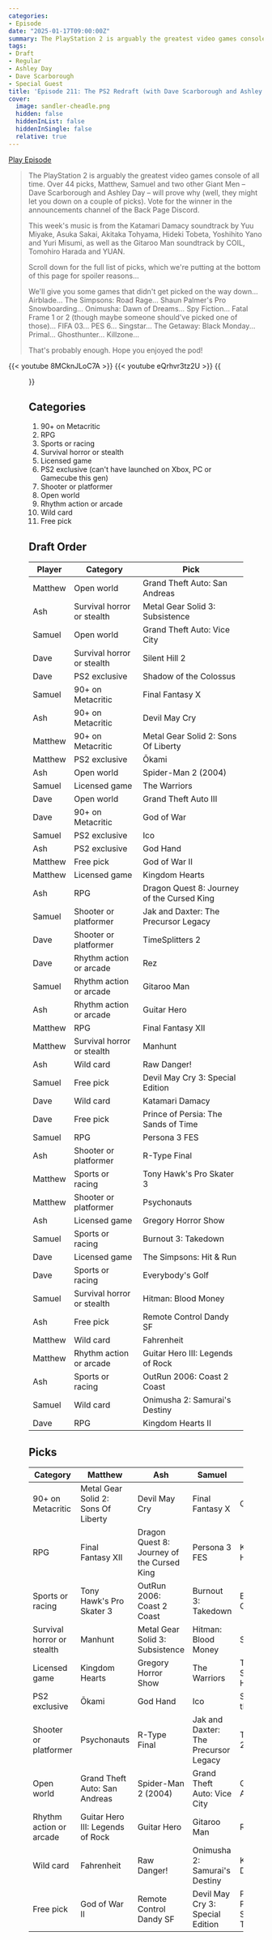 ```yaml
---
categories:
- Episode
date: "2025-01-17T09:00:00Z"
summary: The PlayStation 2 is arguably the greatest video games console of all time. Over 44 picks, four Giant Men will prove why.
tags:
- Draft
- Regular
- Ashley Day
- Dave Scarborough
- Special Guest
title: 'Episode 211: The PS2 Redraft (with Dave Scarborough and Ashley Day)'
cover: 
  image: sandler-cheadle.png
  hidden: false
  hiddenInList: false
  hiddenInSingle: false
  relative: true
---
```


[Play Episode](https://www.patreon.com/posts/episode-211-ps2-120154117)
> The PlayStation 2 is arguably the greatest video games console of all time. Over 44 picks, Matthew, Samuel and two other Giant Men – Dave Scarborough and Ashley Day – will prove why (well, they might let you down on a couple of picks). Vote for the winner in the announcements channel of the Back Page Discord.
>
> This week's music is from the Katamari Damacy soundtrack by Yuu Miyake, Asuka Sakai, Akitaka Tohyama, Hideki Tobeta, Yoshihito Yano and Yuri Misumi, as well as the Gitaroo Man soundtrack by COIL, Tomohiro Harada and YUAN.
> 
> Scroll down for the full list of picks, which we're putting at the bottom of this page for spoiler reasons...
> 
> We'll give you some games that didn't get picked on the way down...
> Airblade...
> The Simpsons: Road Rage...
> Shaun Palmer's Pro Snowboarding...
> Onimusha: Dawn of Dreams...
> Spy Fiction...
> Fatal Frame 1 or 2 (though maybe someone should've picked one of those)...
> FIFA 03...
> PES 6...
> Singstar...
> The Getaway: Black Monday...
> Primal...
> Ghosthunter...
> Killzone...
>
> That's probably enough. Hope you enjoyed the pod!

{{< youtube 8MCknJLoC7A >}}
{{< youtube eQrhvr3tz2U >}}
{{<figure 
    src="its-war.jpeg" 
    alt="It's war">}}


## Categories
1. 90+ on Metacritic
2. RPG
3. Sports or racing
4. Survival horror or stealth
5. Licensed game
6. PS2 exclusive (can't have launched on Xbox, PC or Gamecube this gen)
7. Shooter or platformer
8. Open world
9. Rhythm action or arcade
10. Wild card
11. Free pick

## Draft Order

| Player  | Category  | Pick                                  |
|-----------|-----|------------------------------------------------|
| Matthew | Open world | Grand Theft Auto: San Andreas|
| Ash | Survival horror or stealth | Metal Gear Solid 3: Subsistence|
| Samuel | Open world | Grand Theft Auto: Vice City |
| Dave | Survival horror or stealth | Silent Hill 2 |
| Dave | PS2 exclusive | Shadow of the Colossus |
| Samuel | 90+ on Metacritic  | Final Fantasy X |
| Ash | 90+ on Metacritic | Devil May Cry  |
| Matthew | 90+ on Metacritic  | Metal Gear Solid 2: Sons Of Liberty |
| Matthew |PS2 exclusive | Ōkami|
| Ash | Open world | Spider-Man 2 (2004)|
| Samuel | Licensed game | The Warriors |
| Dave | Open world | Grand Theft Auto III |
| Dave |90+ on Metacritic  | God of War |
| Samuel | PS2 exclusive | Ico |
| Ash | PS2 exclusive | God Hand |
| Matthew | Free pick | God of War II |
| Matthew | Licensed game | Kingdom Hearts|
| Ash | RPG | Dragon Quest 8: Journey of the Cursed King |
| Samuel | Shooter or platformer | Jak and Daxter: The Precursor Legacy |
| Dave |Shooter or platformer | TimeSplitters 2 |
| Dave |Rhythm action or arcade | Rez |
| Samuel |Rhythm action or arcade | Gitaroo Man |
| Ash | Rhythm action or arcade | Guitar Hero |
| Matthew | RPG| Final Fantasy XII  |
| Matthew |Survival horror or stealth | Manhunt|
| Ash | Wild card | Raw Danger!|
| Samuel | Free pick | Devil May Cry 3: Special Edition |
| Dave | Wild card | Katamari Damacy |
| Dave |Free pick | Prince of Persia: The Sands of Time |
| Samuel |RPG | Persona 3 FES |
| Ash | Shooter or platformer| R-Type Final |
| Matthew |Sports or racing | Tony Hawk's Pro Skater 3 |
| Matthew | Shooter or platformer| Psychonauts|
| Ash | Licensed game | Gregory Horror Show||
| Samuel | Sports or racing | Burnout 3: Takedown |
| Dave |  Licensed game| The Simpsons: Hit & Run |
| Dave | Sports or racing|  Everybody's Golf|
| Samuel | Survival horror or stealth| Hitman: Blood Money |
| Ash |Free pick | Remote Control Dandy SF |
| Matthew |Wild card | Fahrenheit |
| Matthew | Rhythm action or arcade| Guitar Hero III: Legends of Rock|
| Ash | Sports or racing | OutRun 2006: Coast 2 Coast|
| Samuel | Wild card | Onimusha 2: Samurai's Destiny |
| Dave | RPG | Kingdom Hearts II |

## Picks

| Category         | Matthew | Ash | Samuel | Dave |
|------------------|---------|---|--|--|
| 90+ on Metacritic | Metal Gear Solid 2: Sons Of Liberty | Devil May Cry | Final Fantasy X |God of War|
|RPG|Final Fantasy XII | Dragon Quest 8: Journey of the Cursed King |Persona 3 FES |Kingdom Hearts II |
|Sports or racing|Tony Hawk's Pro Skater 3|OutRun 2006: Coast 2 Coast|Burnout 3: Takedown|Everybody's Golf|
|Survival horror or stealth|Manhunt|Metal Gear Solid 3: Subsistence |Hitman: Blood Money |Silent Hill 2 |
|Licensed game|Kingdom Hearts|Gregory Horror Show|The Warriors|The Simpsons: Hit & Run|
|PS2 exclusive|Ōkami|God Hand|Ico|Shadow of the Colossus|
|Shooter or platformer|Psychonauts |R-Type Final |Jak and Daxter: The Precursor Legacy |TimeSplitters 2 |
|Open world|Grand Theft Auto: San Andreas|Spider-Man 2 (2004)|Grand Theft Auto: Vice City |Grand Theft Auto III |
| Rhythm action or arcade|Guitar Hero III: Legends of Rock|Guitar Hero|Gitaroo Man|Rez |
|Wild card|Fahrenheit|Raw Danger!|Onimusha 2: Samurai's Destiny|Katamari Damacy|
|Free pick|God of War II |Remote Control Dandy SF |Devil May Cry 3: Special Edition |Prince of Persia: The Sands of Time |
